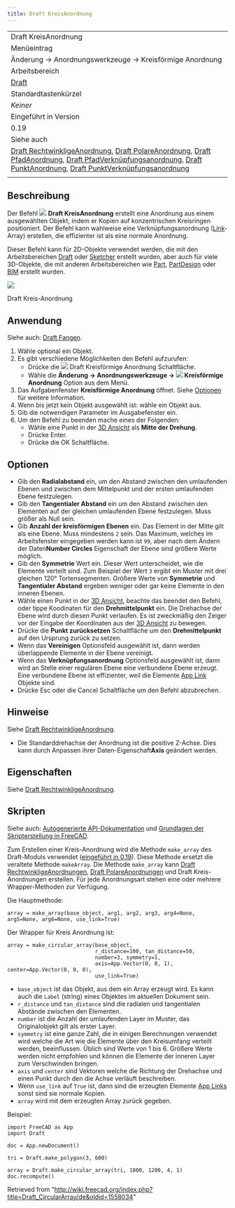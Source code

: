 ```yaml
---
title: Draft KreisAnordnung
---
```

|  |
| --- |
| Draft KreisAnordnung |
| Menüeintrag |
| Änderung → Anordnungswerkzeuge → Kreisförmige Anordnung |
| Arbeitsbereich |
| [Draft](/Draft_Workbench/de "Draft Workbench/de") |
| Standardtastenkürzel |
| *Keiner* |
| Eingeführt in Version |
| 0.19 |
| Siehe auch |
| [Draft RechtwinkligeAnordnung](/Draft_OrthoArray/de "Draft OrthoArray/de"), [Draft PolareAnordnung](/Draft_PolarArray/de "Draft PolarArray/de"), [Draft PfadAnordnung](/Draft_PathArray/de "Draft PathArray/de"), [Draft PfadVerknüpfungsanordnung](/Draft_PathLinkArray/de "Draft PathLinkArray/de"), [Draft PunktAnordnung](/Draft_PointArray/de "Draft PointArray/de"), [Draft PunktVerknüpfungsanordnung](/Draft_PointLinkArray/de "Draft PointLinkArray/de") |
|  |

## Beschreibung

Der Befehl ![](/images/Draft_CircularArray.svg) **Draft KreisAnordnung** erstellt eine Anordnung aus einem ausgewählten Objekt, indem er Kopien auf konzentrischen Kreisringen positioniert. Der Befehl kann wahlweise eine Verknüpfungsanordnung ([Link](/App_Link/de "App Link/de")-Array) erstellen, die effizienter ist als eine normale Anordnung.

Dieser Befehl kann für 2D-Objekte verwendet werden, die mit den Arbeitsbereichen [Draft](/Draft_Workbench/de "Draft Workbench/de") oder [Sketcher](/Sketcher_Workbench/de "Sketcher Workbench/de") erstellt wurden, aber auch für viele 3D-Objekte, die mit anderen Arbeitsbereichen wie [Part](/Part_Workbench/de "Part Workbench/de"), [PartDesign](/PartDesign_Workbench/de "PartDesign Workbench/de") oder [BIM](/BIM_Workbench/de "BIM Workbench/de") erstellt wurden.

![](/images/Draft_CircularArray_example.png)

Draft Kreis-Anordnung

## Anwendung

Siehe auch: [Draft Fangen](/Draft_Snap/de "Draft Snap/de").

1. Wähle optional ein Objekt.
2. Es gibt verschiedene Möglichkeiten den Befehl aufzurufen:
   * Drücke die ![](/images/Draft_CircularArray.svg) Draft Kreisförmige Anordnung Schaltfläche.
   * Wähle die **Änderung → Anordnungswerkzeuge → ![](/images/Draft_CircularArray.svg) Kreisförmige Anordnung** Option aus dem Menü.
3. Das Aufgabenfenster **Kreisförmige Anordnung** öffnet. Siehe [Optionen](#Options) für weitere Information.
4. Wenn bis jetzt kein Objekt ausgewählt ist: wähle ein Objekt aus.
5. Gib die notwendigen Parameter im Ausgabefenster ein.
6. Um den Befehl zu beenden mache eines der Folgenden:
   * Wähle eine Punkt in der [3D Ansicht](/3D_view/de "3D view/de") als **Mitte der Drehung**.
   * Drücke Enter.
   * Drücke die OK Schaltfläche.

## Optionen

* Gib den **Radialabstand** ein, um den Abstand zwischen den umlaufenden Ebenen und zwischen dem Mittelpunkt und der ersten umlaufenden Ebene festzulegen.
* Gib den **Tangentialer Abstand** ein um den Abstand zwischen den Elementen auf der gleichen umlaufenden Ebene festzulegen. Muss größer als Null sein.
* Gib **Anzahl der kreisförmigen Ebenen** ein. Das Element in der Mitte gilt als eine Ebene. Muss mindestens `2` sein. Das Maximum, welches im Arbeitsfenster eingegeben werden kann ist `99`, aber nach dem Ändern der Daten**Number Circles** Eigenschaft der Ebene sind größere Werte möglich.
* Gib den **Symmetrie** Wert ein. Dieser Wert unterscheidet, wie die Elemente verteilt sind. Zum Beispiel der Wert `3` ergibt ein Muster mit drei gleichen 120° Tortensegmenten. Größere Werte von **Symmetrie** und **Tangentialer Abstand** ergeben weniger oder gar keine Elemente in den inneren Ebenen.
* Wähle einen Punkt in der [3D Ansicht](/3D_view/de "3D view/de"), beachte das beendet den Befehl, oder tippe Koodinaten für den **Drehmittelpunkt** ein. Die Drehachse der Ebene wird durch diesen Punkt verlaufen. Es ist zweckmäßig den Zeiger vor der Eingabe der Koordinaten aus der [3D Ansicht](/3D_view/de "3D view/de") zu bewegen.
* Drücke die **Punkt zurücksetzen** Schaltfläche um den **Drehmittelpunkt** auf den Ursprung zurück zu setzen.
* Wenn das **Vereinigen** Optionsfeld ausgewählt ist, dann werden überlappende Elemente in der Ebene vereinigt.
* Wenn das **Verknüpfungsanordnung** Optionsfeld ausgewählt ist, dann wird an Stelle einer regulären Ebene eine verbundene Ebene erzeugt. Eine verbundene Ebene ist effizienter, weil die Elemente [App Link](/App_Link/de "App Link/de") Objekte sind.
* Drücke Esc oder die Cancel Schaltfläche um den Befehl abzubrechen.

## Hinweise

Siehe [Draft RechtwinkligeAnordnung](/Draft_OrthoArray/de#Hinweise "Draft OrthoArray/de").

* Die Standarddrehachse der Anordnung ist die positive Z-Achse. Dies kann durch Anpassen ihrer Daten-Eigenschaft**Axis** geändert werden.

## Eigenschaften

Siehe [Draft RechtwinkligeAnordnung](/Draft_OrthoArray/de#Eigenschaften "Draft OrthoArray/de").

## Skripten

Siehe auch: [Autogenerierte API-Dokumentation](https://freecad.github.io/SourceDoc/) und [Grundlagen der Skripterstellung in FreeCAD](/FreeCAD_Scripting_Basics/de "FreeCAD Scripting Basics/de").

Zum Erstellen einer Kreis-Anordnung wird die Methode `make_array` des Draft-Moduls verwendet ([eingeführt in 0.19](/Release_notes_0.19/de "Release notes 0.19/de")). Diese Methode ersetzt die veraltete Methode `makeArray`. Die Methode `make_array` kann [Draft RechtwinkligeAnordnungen](/Draft_OrthoArray/de "Draft OrthoArray/de"), [Draft PolareAnordnungen](/Draft_PolarArray "Draft PolarArray") und Draft Kreis-Anordnungen erstellen. Für jede Anordnungsart stehen eine oder mehrere Wrapper-Methoden zur Verfügung.

Die Hauptmethode:

```
array = make_array(base_object, arg1, arg2, arg3, arg4=None, arg5=None, arg6=None, use_link=True)

```

Der Wrapper für Kreis Anordnung ist:

```
array = make_circular_array(base_object,
                            r_distance=100, tan_distance=50,
                            number=3, symmetry=1,
                            axis=App.Vector(0, 0, 1), center=App.Vector(0, 0, 0),
                            use_link=True)

```

* `base_object` ist das Objekt, aus dem ein Array erzeugt wird. Es kann auch die `Label` (string) eines Objektes im aktuellen Dokument sein.
* `r_distance` und `tan_distance` sind die radialen und tangentialen Abstände zwischen den Elementen.
* `number` ist die Anzahl der umlaufenden Layer im Muster, das Originalobjekt gilt als erster Layer.
* `symmetry` ist eine ganze Zahl, die in einigen Berechnungen verwendet wird welche die Art wie die Elemente über den Kreisumfang verteilt werden, beeinflussen. Üblich sind Werte von 1 bis 6. Größere Werte werden nicht empfohlen und können die Elemente der inneren Layer zum Verschwinden bringen.
* `axis` und `center` sind Vektoren welche die Richtung der Drehachse und einen Punkt durch den die Achse verläuft beschreiben.
* Wenn `use_link` auf `True` ist, dann sind die erzeugten Elemente [App Links](/App_Link "App Link") sonst sind sie normale Kopien.
* `array` wird mit dem erzeugten Array zurück gegeben.

Beispiel:

```
import FreeCAD as App
import Draft

doc = App.newDocument()

tri = Draft.make_polygon(3, 600)

array = Draft.make_circular_array(tri, 1800, 1200, 4, 1)
doc.recompute()

```

Retrieved from "<http://wiki.freecad.org/index.php?title=Draft_CircularArray/de&oldid=1558034>"
